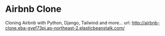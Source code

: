 # Airbnb Clone

Cloning Airbnb with Python, Django, Tailwind and more...
url: http://airbnb-clone.eba-gyef73pj.ap-northeast-2.elasticbeanstalk.com/
